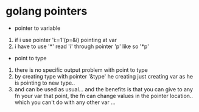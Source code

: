 # golang pointers

* pointer to variable
1. if i use pointer 'i:=1'(p=&i) pointing at var 
1. i have to use '\*' read 'i' through pointer 'p' like so '\*p'

* point to type
1. there is no specific output problem with point to type
1. by creating type with pointer '&type' he creating just creating var as he is pointing to new type..
1. and can be used as usual... and the benefits is that you can give to any fn your var that point, the fn can change values in the pointer location.. which you can't do with any other var
...

